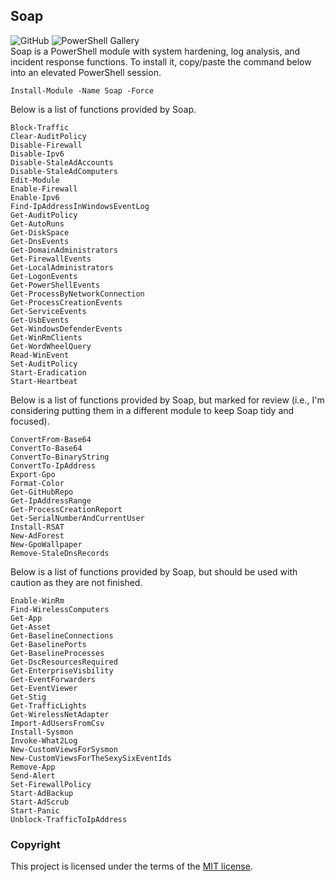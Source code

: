 ## Soap
![GitHub](https://img.shields.io/github/license/cyberphor/Soap?color=Green) ![PowerShell Gallery](https://img.shields.io/powershellgallery/dt/Soap?color=Green&label=PowerShell%20Gallery%20Downloads)  
Soap is a PowerShell module with system hardening, log analysis, and incident response functions. To install it, copy/paste the command below into an elevated PowerShell session.

```pwsh
Install-Module -Name Soap -Force
```

Below is a list of functions provided by Soap. 
```pwsh
Block-Traffic
Clear-AuditPolicy
Disable-Firewall
Disable-Ipv6
Disable-StaleAdAccounts
Disable-StaleAdComputers
Edit-Module
Enable-Firewall
Enable-Ipv6
Find-IpAddressInWindowsEventLog
Get-AuditPolicy
Get-AutoRuns
Get-DiskSpace
Get-DnsEvents
Get-DomainAdministrators
Get-FirewallEvents
Get-LocalAdministrators
Get-LogonEvents
Get-PowerShellEvents
Get-ProcessByNetworkConnection
Get-ProcessCreationEvents
Get-ServiceEvents
Get-UsbEvents
Get-WindowsDefenderEvents
Get-WinRmClients
Get-WordWheelQuery
Read-WinEvent
Set-AuditPolicy
Start-Eradication
Start-Heartbeat
```

Below is a list of functions provided by Soap, but marked for review (i.e., I'm considering putting them in a different module to keep Soap tidy and focused). 
```pwsh
ConvertFrom-Base64
ConvertTo-Base64
ConvertTo-BinaryString
ConvertTo-IpAddress
Export-Gpo
Format-Color
Get-GitHubRepo
Get-IpAddressRange
Get-ProcessCreationReport
Get-SerialNumberAndCurrentUser
Install-RSAT
New-AdForest
New-GpoWallpaper
Remove-StaleDnsRecords
```

Below is a list of functions provided by Soap, but should be used with caution as they are not finished. 
```pwsh
Enable-WinRm
Find-WirelessComputers
Get-App
Get-Asset
Get-BaselineConnections
Get-BaselinePorts
Get-BaselineProcesses
Get-DscResourcesRequired
Get-EnterpriseVisbility
Get-EventForwarders
Get-EventViewer
Get-Stig
Get-TrafficLights
Get-WirelessNetAdapter
Import-AdUsersFromCsv
Install-Sysmon
Invoke-What2Log
New-CustomViewsForSysmon
New-CustomViewsForTheSexySixEventIds
Remove-App
Send-Alert
Set-FirewallPolicy
Start-AdBackup
Start-AdScrub
Start-Panic
Unblock-TrafficToIpAddress
```

### Copyright
This project is licensed under the terms of the [MIT license](/LICENSE).
